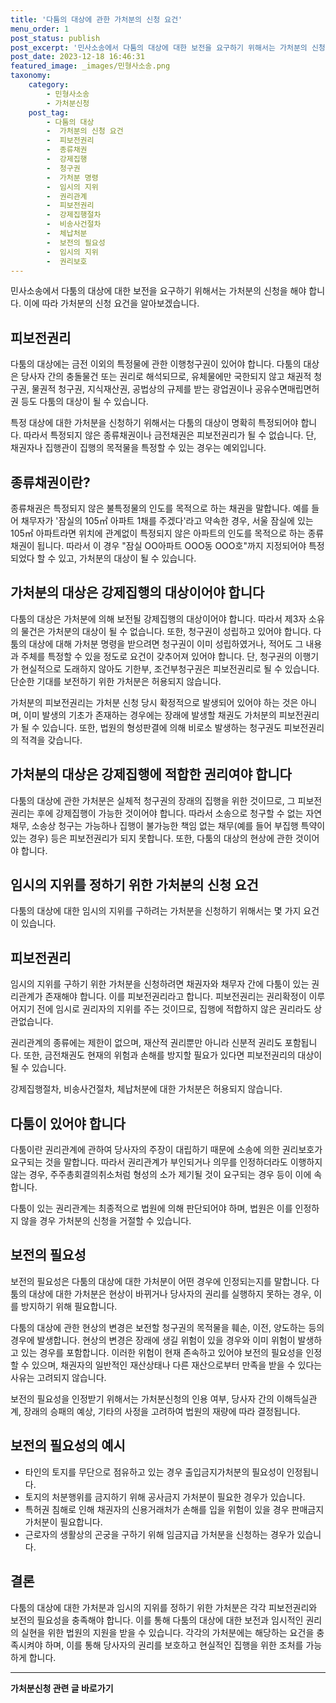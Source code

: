 ```yaml
---
title: '다툼의 대상에 관한 가처분의 신청 요건'
menu_order: 1
post_status: publish
post_excerpt: '민사소송에서 다툼의 대상에 대한 보전을 요구하기 위해서는 가처분의 신청을 해야 합니다. 이에 따라 가처분의 신청 요건을 알아보겠습니다.'
post_date: 2023-12-18 16:46:31
featured_image: _images/민형사소송.png
taxonomy:
    category:
        - 민형사소송
        - 가처분신청
    post_tag:
        - 다툼의 대상
        -  가처분의 신청 요건
        -  피보전권리
        -  종류채권
        -  강제집행
        -  청구권
        -  가처분 명령
        -  임시의 지위
        -  권리관계
        -  피보전권리
        -  강제집행절차
        -  비송사건절차
        -  체납처분
        -  보전의 필요성
        -  임시의 지위
        -  권리보호
---
```



민사소송에서 다툼의 대상에 대한 보전을 요구하기 위해서는 가처분의 신청을 해야 합니다. 이에 따라 가처분의 신청 요건을 알아보겠습니다.

## 피보전권리

다툼의 대상에는 금전 이외의 특정물에 관한 이행청구권이 있어야 합니다. 다툼의 대상은 당사자 간의 충돌물건 또는 권리로 해석되므로, 유체물에만 국한되지 않고 채권적 청구권, 물권적 청구권, 지식재산권, 공법상의 규제를 받는 광업권이나 공유수면매립면허권 등도 다툼의 대상이 될 수 있습니다.

특정 대상에 대한 가처분을 신청하기 위해서는 다툼의 대상이 명확히 특정되어야 합니다. 따라서 특정되지 않은 종류채권이나 금전채권은 피보전권리가 될 수 없습니다. 단, 채권자나 집행관이 집행의 목적물을 특정할 수 있는 경우는 예외입니다.

## 종류채권이란?

종류채권은 특정되지 않은 불특정물의 인도를 목적으로 하는 채권을 말합니다. 예를 들어 채무자가 '잠실의 105㎡ 아파트 1채를 주겠다'라고 약속한 경우, 서울 잠실에 있는 105㎡ 아파트라면 위치에 관계없이 특정되지 않은 아파트의 인도를 목적으로 하는 종류채권이 됩니다. 따라서 이 경우 "잠실 ΟΟ아파트 ΟΟΟ동 ΟΟΟ호"까지 지정되어야 특정되었다 할 수 있고, 가처분의 대상이 될 수 있습니다.

## 가처분의 대상은 강제집행의 대상이어야 합니다

다툼의 대상은 가처분에 의해 보전될 강제집행의 대상이어야 합니다. 따라서 제3자 소유의 물건은 가처분의 대상이 될 수 없습니다. 또한, 청구권이 성립하고 있어야 합니다. 다툼의 대상에 대해 가처분 명령을 받으려면 청구권이 이미 성립하였거나, 적어도 그 내용과 주체를 특정할 수 있을 정도로 요건이 갖추어져 있어야 합니다. 단, 청구권의 이행기가 현실적으로 도래하지 않아도 기한부, 조건부청구권은 피보전권리로 될 수 있습니다. 단순한 기대를 보전하기 위한 가처분은 허용되지 않습니다.

가처분의 피보전권리는 가처분 신청 당시 확정적으로 발생되어 있어야 하는 것은 아니며, 이미 발생의 기초가 존재하는 경우에는 장래에 발생할 채권도 가처분의 피보전권리가 될 수 있습니다. 또한, 법원의 형성판결에 의해 비로소 발생하는 청구권도 피보전권리의 적격을 갖습니다.

## 가처분의 대상은 강제집행에 적합한 권리여야 합니다

다툼의 대상에 관한 가처분은 실체적 청구권의 장래의 집행을 위한 것이므로, 그 피보전권리는 후에 강제집행이 가능한 것이어야 합니다. 따라서 소송으로 청구할 수 없는 자연채무, 소송상 청구는 가능하나 집행이 불가능한 책임 없는 채무(예를 들어 부집행 특약이 있는 경우) 등은 피보전권리가 되지 못합니다. 또한, 다툼의 대상의 현상에 관한 것이어야 합니다.

## 임시의 지위를 정하기 위한 가처분의 신청 요건

다툼의 대상에 대한 임시의 지위를 구하려는 가처분을 신청하기 위해서는 몇 가지 요건이 있습니다.

## 피보전권리

임시의 지위를 구하기 위한 가처분을 신청하려면 채권자와 채무자 간에 다툼이 있는 권리관계가 존재해야 합니다. 이를 피보전권리라고 합니다. 피보전권리는 권리확정이 이루어지기 전에 임시로 권리자의 지위를 주는 것이므로, 집행에 적합하지 않은 권리라도 상관없습니다.

권리관계의 종류에는 제한이 없으며, 재산적 권리뿐만 아니라 신분적 권리도 포함됩니다. 또한, 금전채권도 현재의 위험과 손해를 방지할 필요가 있다면 피보전권리의 대상이 될 수 있습니다.

강제집행절차, 비송사건절차, 체납처분에 대한 가처분은 허용되지 않습니다.

## 다툼이 있어야 합니다

다툼이란 권리관계에 관하여 당사자의 주장이 대립하기 때문에 소송에 의한 권리보호가 요구되는 것을 말합니다. 따라서 권리관계가 부인되거나 의무를 인정하더라도 이행하지 않는 경우, 주주총회결의취소처럼 형성의 소가 제기될 것이 요구되는 경우 등이 이에 속합니다.

다툼이 있는 권리관계는 최종적으로 법원에 의해 판단되어야 하며, 법원은 이를 인정하지 않을 경우 가처분의 신청을 거절할 수 있습니다.

## 보전의 필요성

보전의 필요성은 다툼의 대상에 대한 가처분이 어떤 경우에 인정되는지를 말합니다. 다툼의 대상에 대한 가처분은 현상이 바뀌거나 당사자의 권리를 실행하지 못하는 경우, 이를 방지하기 위해 필요합니다.

다툼의 대상에 관한 현상의 변경은 보전할 청구권의 목적물을 훼손, 이전, 양도하는 등의 경우에 발생합니다. 현상의 변경은 장래에 생길 위험이 있을 경우와 이미 위험이 발생하고 있는 경우를 포함합니다. 이러한 위험이 현재 존속하고 있어야 보전의 필요성을 인정할 수 있으며, 채권자의 일반적인 재산상태나 다른 재산으로부터 만족을 받을 수 있다는 사유는 고려되지 않습니다.

보전의 필요성을 인정받기 위해서는 가처분신청의 인용 여부, 당사자 간의 이해득실관계, 장래의 승패의 예상, 기타의 사정을 고려하여 법원의 재량에 따라 결정됩니다.

## 보전의 필요성의 예시

- 타인의 토지를 무단으로 점유하고 있는 경우 출입금지가처분의 필요성이 인정됩니다.
- 토지의 처분행위를 금지하기 위해 공사금지 가처분이 필요한 경우가 있습니다.
- 특허권 침해로 인해 채권자의 신용거래처가 손해를 입을 위험이 있을 경우 판매금지 가처분이 필요합니다.
- 근로자의 생활상의 곤궁을 구하기 위해 임금지급 가처분을 신청하는 경우가 있습니다.

## 결론


다툼의 대상에 대한 가처분과 임시의 지위를 정하기 위한 가처분은 각각 피보전권리와 보전의 필요성을 충족해야 합니다. 이를 통해 다툼의 대상에 대한 보전과 임시적인 권리의 실현을 위한 법원의 지원을 받을 수 있습니다. 각각의 가처분에는 해당하는 요건을 충족시켜야 하며, 이를 통해 당사자의 권리를 보호하고 현실적인 집행을 위한 조처를 가능하게 합니다.
<!-- wp:separator -->
<hr class="wp-block-separator has-alpha-channel-opacity"/>
<!-- /wp:separator -->

<!-- wp:group {"backgroundColor":"base","layout":{"type":"constrained"}} -->
<div class="wp-block-group has-base-background-color has-background"><!-- wp:paragraph {"align":"center","fontSize":"medium"} -->
<p class="has-text-align-center has-large-font-size"><strong>가처분신청 관련 글 바로가기</strong></p>
<!-- /wp:paragraph -->


<!-- wp:latest-posts
{"categories":[{"id":14597,"count":19,"description":"","link":"https://uknowlaw.com/category/%ea%b0%80%ec%b2%98%eb%b6%84%ec%8b%a0%ec%b2%ad/","name":"가처분신청","slug":"가처분신청","taxonomy":"category","parent":0,"meta":[],"_links":{"self":[{"href":"https://uknowlaw.com/wp-json/wp/v2/categories/14597"}],"collection":[{"href":"https://uknowlaw.com/wp-json/wp/v2/categories"}],"about":[{"href":"https://uknowlaw.com/wp-json/wp/v2/taxonomies/category"}],"wp:post_type":[{"href":"https://uknowlaw.com/wp-json/wp/v2/posts?categories=14597"}],"curies":[{"name":"wp","href":"https://api.w.org/{rel}","templated":true}]}}],"postsToShow":100,"excerptLength":28,"postLayout":"grid","columns":2,"featuredImageAlign":"left","featuredImageSizeSlug":"large","fontSize":"small"} /--></div>
<!-- /wp:group -->